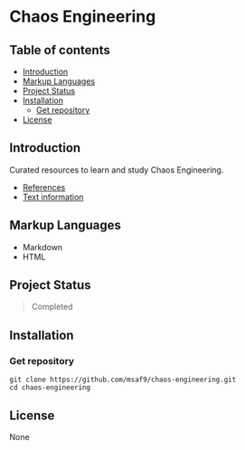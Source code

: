 <h1>Chaos Engineering</h1>

<h2>Table of contents</h2>

- [Introduction](#introduction)
- [Markup Languages](#markup-languages)
- [Project Status](#project-status)
- [Installation](#installation)
  - [Get repository](#get-repository)
- [License](#license)

## Introduction

<p>Curated resources to learn and study Chaos Engineering.</p>

- [References](REFERENCES.md)
- [Text information](TEXT.md)

## Markup Languages

- Markdown
- HTML

## Project Status

> Completed

## Installation

### Get repository

```git
git clone https://github.com/msaf9/chaos-engineering.git
cd chaos-engineering
```

## License

<p>None</p>
